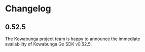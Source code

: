 # Changelog

## 0.52.5

The Kowabunga project team is happy to announce the immediate availability of Kowabunga Go SDK v0.52.5.
